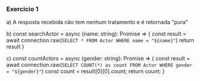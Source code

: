 ### Exercicio 1
a) A resposta recebida não tem nenhum tratamento e é retornada "pura"

b) const searchActor = async (name: string): Promise<any> => {
  const result = await connection.raw(`
    SELECT * FROM Actor WHERE name = "${name}"
  `)
  return result
}

c) const countActors = async (gender: string): Promise<any> => {
  const result = await connection.raw(`
    SELECT COUNT(*) as count FROM Actor WHERE gender = "${gender}"
  `)
  const count = result[0][0].count;
  return count;
}